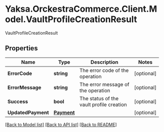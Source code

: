 # Yaksa.OrckestraCommerce.Client.Model.VaultProfileCreationResult
VaultProfileCreationResult

## Properties

Name | Type | Description | Notes
------------ | ------------- | ------------- | -------------
**ErrorCode** | **string** | The error code of the operation | [optional] 
**ErrorMessage** | **string** | The error message of the operation | [optional] 
**Success** | **bool** | The status of the vault profile creation | [optional] 
**UpdatedPayment** | [**Payment**](Payment.md) |  | [optional] 

[[Back to Model list]](../README.md#documentation-for-models) [[Back to API list]](../README.md#documentation-for-api-endpoints) [[Back to README]](../README.md)

